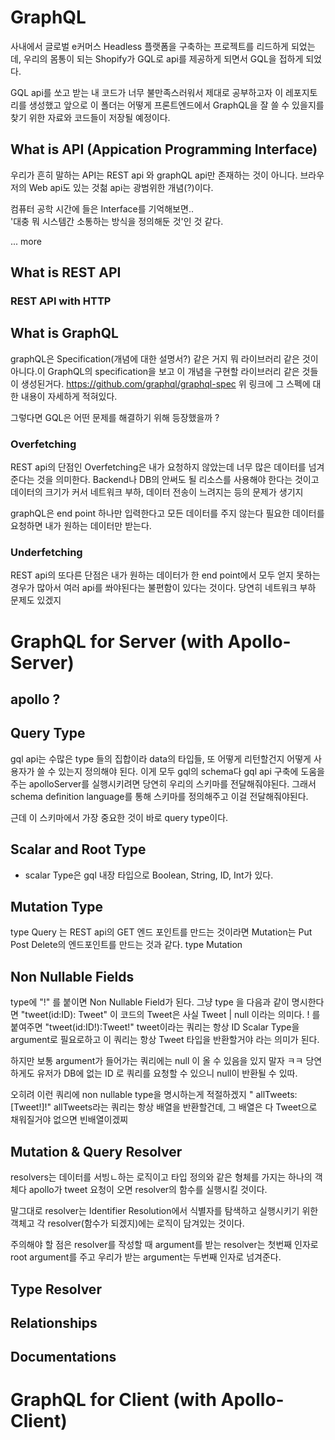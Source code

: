 # GraphQL

사내에서 글로벌 e커머스 Headless 플랫폼을 구축하는 프로젝트를 리드하게 되었는데, 우리의 몸통이 되는 Shopify가 GQL로 api를 제공하게 되면서 GQL을 접하게 되었다.

GQL api를 쏘고 받는 내 코드가 너무 불만족스러워서 제대로 공부하고자 이 레포지토리를 생성했고 앞으로 이 폴더는 어떻게 프론트엔드에서 GraphQL을 잘 쓸 수 있을지를 찾기 위한 자료와 코드들이 저장될 예정이다.

## What is API (Appication Programming Interface)

우리가 흔히 말하는 API는 REST api 와 graphQL api만 존재하는 것이 아니다.
브라우저의 Web api도 있는 것첢 api는 광범위한 개념(?)이다.

컴퓨터 공학 시간에 들은 Interface를 기억해보면..  
'대충 뭐 시스템간 소통하는 방식을 정의해둔 것'인 것 같다.

... more

## What is REST API

### REST API with HTTP

## What is GraphQL

graphQL은 Specification(개념에 대한 설명서?) 같은 거지 뭐 라이브러리 같은 것이 아니다.이 GraphQL의 specification을 보고 이 개념을 구현할 라이브러리 같은 것들이 생성된거다.
https://github.com/graphql/graphql-spec
위 링크에 그 스펙에 대한 내용이 자세하게 적혀있다.

그렇다면 GQL은 어떤 문제를 해결하기 위해 등장했을까 ?

### Overfetching

REST api의 단점인 Overfetching은 내가 요청하지 않았는데 너무 많은 데이터를 넘겨준다는 것을 의미한다. Backend나 DB의 안써도 될 리소스를 사용해야 한다는 것이고 데이터의 크기가 커서 네트워크 부하, 데이터 전송이 느려지는 등의 문제가 생기지

graphQL은 end point 하나만 입력한다고 모든 데이터를 주지 않는다
필요한 데이터를 요청하면 내가 원하는 데이터만 받는다.

### Underfetching

REST api의 또다른 단점은 내가 원하는 데이터가 한 end point에서 모두 얻지 못하는 경우가 많아서 여러 api를 쏴야된다는 불편함이 있다는 것이다. 당연히 네트워크 부하 문제도 있겠지

# GraphQL for Server (with Apollo-Server)

## apollo ?

## Query Type

gql api는 수많은 type 들의 집합이라 data의 타입들, 또 어떻게 리턴할건지 어떻게 사용자가 쓸 수 있는지 정의해야 된다.
이게 모두 gql의 schema다 gql api 구축에 도움을 주는 apolloServer를 실행시키려면 당연히 우리의 스키마를 전달해줘야된다.
그래서 schema definition language를 통해 스키마를 정의해주고 이걸 전달해줘야된다.

근데 이 스키마에서 가장 중요한 것이 바로 query type이다.

## Scalar and Root Type

-   scalar Type은 gql 내장 타입으로 Boolean, String, ID, Int가 있다.

## Mutation Type

type Query 는 REST api의 GET 엔드 포인트를 만드는 것이라면
Mutation는 Put Post Delete의 엔드포인트를 만드는 것과 같다.
type Mutation

## Non Nullable Fields

type에 "!" 를 붙이면 Non Nullable Field가 된다.
그냥 type 을 다음과 같이 명시한다면 "tweet(id:ID): Tweet" 이 코드의 Tweet은
사실 Tweet | null 이라는 의미다.
! 를 붙여주면 "tweet(id:ID!):Tweet!" tweet이라는 쿼리는 항상 ID Scalar Type을 argument로 필요로하고 이 쿼리는 항상 Tweet 타입을 반환할거야 라는 의미가 된다.

하지만 보통 argument가 들어가는 쿼리에는 null 이 올 수 있음을 있지 말자 ㅋㅋ
당연하게도 유저가 DB에 없는 ID 로 쿼리를 요청할 수 있으니 null이 반환될 수 있따.

오히려 이런 쿼리에 non nullable type을 명시하는게 적절하겠지
" allTweets: [Tweet!]!"
allTweets라는 쿼리는 항상 배열을 반환할건데, 그 배열은 다 Tweet으로 채워질거야
없으면 빈배열이겠찌

## Mutation & Query Resolver

resolvers는 데이터를 서빙ㄴ하는 로직이고 타입 정의와 같은 형체를 가지는 하나의 객체다
apollo가 tweet 요청이 오면 resolver의 함수를 실행시킬 것이다.

말그대로 resolver는 Identifier Resolution에서 식별자를 탐색하고 실행시키기 위한 객체고 각 resolver(함수가 되겠지)에는 로직이 담겨있는 것이다.

주의해야 할 점은 resolver를 작성할 때
argument를 받는 resolver는 첫번째 인자로 root argument를 주고
우리가 받는 argument는 두번째 인자로 넘겨준다.

## Type Resolver

## Relationships

## Documentations

# GraphQL for Client (with Apollo-Client)
